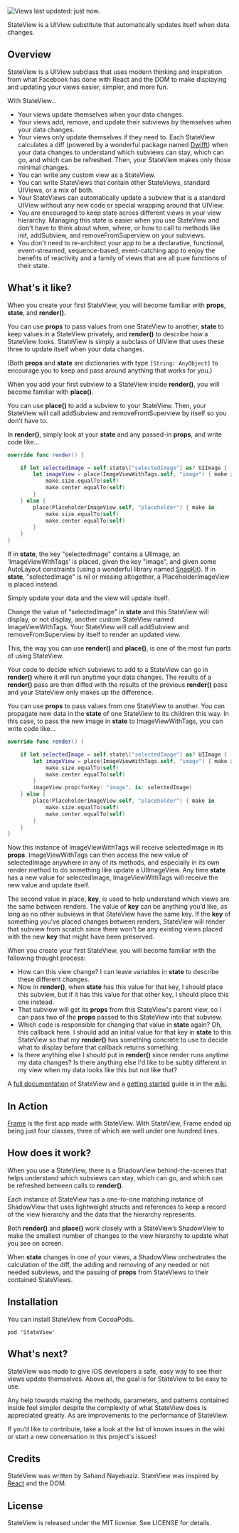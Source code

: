 ![Views last updated: just now.](https://www.dropbox.com/s/cjqcrxnq060ax74/stateview%20header.png?dl=1)

StateView is a UIView substitute that automatically updates itself when data changes.

## Overview

StateView is a UIView subclass that uses modern thinking and inspiration from what Facebook has done with React and the DOM to make displaying and updating your views easier, simpler, and more fun.

With StateView...
- Your views update themselves when your data changes.
- Your views add, remove, and update their subviews by themselves when your data changes.
- Your views only update themselves if they need to. Each StateView calculates a diff (powered by a wonderful package named [Dwifft](https://github.com/jflinter/Dwifft)) when your data changes to understand which subviews can stay, which can go, and which can be refreshed. Then, your StateView makes only those minimal changes.
- You can write any custom view as a StateView.
- You can write StateViews that contain other StateViews, standard UIViews, or a mix of both.
- Your StateViews can automatically update  a subview that is a standard UIView without any new code or special wrapping around that UIView.
- You are encouraged to keep state across different views in your view hierarchy. Managing this state is easier when you use StateView and don't have to think about when, where, or how to call to methods like init, addSubview, and removeFromSuperview on your subviews.
- You don't need to re-architect your app to be a declarative, functional, event-streamed, sequence-based, event-catching app to enjoy the benefits of reactivity and a family of views that are all pure functions of their state.

## What's it like?

When you create your first StateView, you will become familiar with **props**, **state**, and **render()**.

You can use **props** to pass values from one StateView to another, **state** to keep values in a StateView privately, and **render()** to describe how a StateView looks. StateView is simply a subclass of UIView that uses these three to update itself when your data changes.

(Both **props** and **state** are dictionaries with type `[String: AnyObject]` to encourage you to keep and pass around anything that works for you.)

When you add your first subview to a StateView inside **render()**, you will become familiar with **place()**.

You can use **place()** to add a subview to your StateView. Then, your StateView will call addSubview and removeFromSuperview by itself so you don't have to.

In **render()**, simply look at your **state** and any passed-in **props**, and write code like...

```swift
override func render() {

	if let selectedImage = self.state\["selectedImage"] as? UIImage {
		let imageView = place(ImageViewWithTags.self, "image") { make in
			make.size.equalTo(self)
			make.center.equalTo(self)
		}
	} else {
		place(PlaceholderImageView.self, "placeholder") { make in
			make.size.equalTo(self)
			make.center.equalTo(self)
		}
	}
}
```

If in **state**, the key "selectedImage" contains a UIImage, an 'ImageViewWithTags' is placed, given the key "image", and given some AutoLayout constraints (using a wonderful library named [SnapKit](https://github.com/SnapKit/SnapKit)). If in **state**, "selectedImage" is nil or missing altogether, a PlaceholderImageView is placed instead.

Simply update your data and the view will update itself.

Change the value of "selectedImage" in **state** and this StateView will display, or not display, another custom StateView named ImageViewWithTags. Your StateView will call addSubview and removeFromSuperview by itself to render an updated view.

This, the way you can use **render()** and **place()**, is one of the most fun parts of using StateView.  

Your code to decide which subviews to add to a StateView can go in **render()** where it will run anytime your data changes. The results of a **render()** pass are then diffed with the results of the previous **render()** pass and your StateView only makes up the difference.

You can use **props** to pass values from one StateView to another. You can propagate new data in the **state** of one StateView to its children this way. In this case, to pass the new image in **state** to ImageViewWithTags, you can write code like...

```swift
override func render() {

	if let selectedImage = self.state\["selectedImage"] as? UIImage {
		let imageView = place(ImageViewWithTags.self, "image") { make in
			make.size.equalTo(self)
			make.center.equalTo(self)
		}
		imageView.prop(forKey: "image", is: selectedImage)
	} else {
		place(PlaceholderImageView.self, "placeholder") { make in
			make.size.equalTo(self)
			make.center.equalTo(self)
		}
	}
}
```

Now this instance of ImageViewWithTags will receive selectedImage in its **props**. ImageViewWithTags can then access the new value of selectedImage anywhere in any of its methods, and especially in its own render method to do something like update a UIImageView. Any time **state** has a new value for selectedImage, ImageViewWithTags will receive the new value and update itself.

The second value in place, **key**, is used to help understand which views are the same between renders. The value of **key** can be anything you’d like, as long as no other subviews in that StateView have the same key. If the **key** of something you’ve placed changes between renders, StateView will render that subview from scratch since there won't be any existing views placed with the new **key** that might have been preserved.

When you create your first StateView, you will become familiar with the following thought process:
- How can this view change? I can leave variables in **state** to describe these different changes.
- Now in **render()**, when **state** has this value for that key, I should place this subview, but if it has this value for that other key, I should place this one instead.
- That subview will get its **props** from this StateView's parent view, so I can pass two of the **props** passed to this StateView into that subview.
- Which code is responsible for changing that value in **state** again? Oh, this callback here. I should add an initial value for that key in **state** to this StateView so that my **render()** has something concrete to use to decide what to display before that callback returns something.  
- Is there anything else I should put in **render()** since render runs anytime my data changes? Is there anything else I'd like to be subtly different in my view when my data looks like this but not like that?

A [full documentation](https://github.com/sahandnayebaziz/StateView/wiki/Documentation) of StateView and a [getting started](https://github.com/sahandnayebaziz/StateView/wiki/Getting-started) guide is in the [wiki](https://github.com/sahandnayebaziz/StateView/wiki).

## In Action

[Frame](https://github.com/sahandnayebaziz/StateView-Samples-Frame) is the first app made with StateView. With StateView, Frame ended up being just four classes, three of which are well under one hundred lines.

## How does it work?

When you use a StateView, there is a ShadowView behind-the-scenes that helps understand which subviews can stay, which can go, and which can be refreshed between calls to **render()**.

Each instance of StateView has a one-to-one matching instance of ShadowView that uses lightweight structs and references to keep a record of the view hierarchy and the data that the hierarchy represents.

Both **render()** and **place()** work closely with a StateView’s ShadowView to make the smallest number of changes to the view hierarchy to update what you see on screen.

When **state** changes in one of your views, a ShadowView orchestrates the calculation of the diff, the adding and removing of any needed or not needed subviews, and the passing of **props** from StateViews to their contained StateViews.

## Installation

You can install StateView from CocoaPods.

`pod 'StateView'`

## What's next?

StateView was made to give iOS developers a safe, easy way to see their views update themselves. Above all, the goal is for StateView to be easy to use.

Any help towards making the methods, parameters, and patterns contained inside feel simpler despite the complexity of what StateView does is appreciated greatly. As are improvements to the performance of StateView.

If you’d like to contribute, take a look at the list of known issues in the wiki or start a new conversation in this project's issues!

## Credits

StateView was written by Sahand Nayebaziz. StateView was inspired by [React](https://facebook.github.io/react/) and the DOM.

## License

StateView is released under the MIT license. See LICENSE for details.
